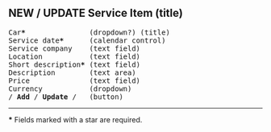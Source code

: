 ## NEW / UPDATE Service Item (title)

<pre>
Car<b>*</b>               (dropdown?) (title)
Service date<b>*</b>      (calendar control)
Service company    (text field)
Location           (text field)
Short description<b>*</b> (text field)
Description        (text area)
Price              (text field)
Currency           (dropdown)
/ <b>Add</b> / <b>Update</b> /   (button)
</pre>

---

<b>*</b> Fields marked with a star are required.
